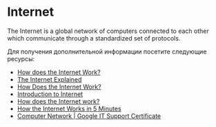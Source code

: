 # Internet

The Internet is a global network of computers connected to each other which communicate through a standardized set of protocols.

Для получения дополнительной информации посетите следующие ресурсы:

- [How does the Internet Work?](https://cs.fyi/guide/how-does-internet-work)
- [The Internet Explained](https://www.vox.com/2014/6/16/18076282/the-internet)
- [How Does the Internet Work?](http://web.stanford.edu/class/msande91si/www-spr04/readings/week1/InternetWhitepaper.htm)
- [Introduction to Internet](/guides/what-is-internet)
- [How does the Internet work?](https://www.youtube.com/watch?v=x3c1ih2NJEg)
- [How the Internet Works in 5 Minutes](https://www.youtube.com/watch?v=7_LPdttKXPc)
- [Computer Network | Google IT Support Certificate](https://www.youtube.com/watch?v=z_hu2zm4_s8&list=pltzyg7bz1u6o6wz9ef9tqt1js-pummktj)